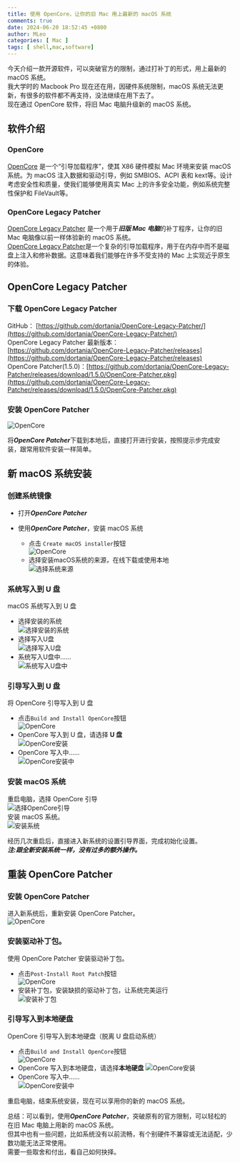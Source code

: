 ```yaml
---
title: 使用 OpenCore，让你的旧 Mac 用上最新的 macOS 系统
comments: true
date: 2024-06-20 18:52:45 +0800
author: MLeo
categories: [ Mac ]
tags: [ shell,mac,software]
---
```

今天介绍一款开源软件，可以突破官方的限制，通过打补丁的形式，用上最新的 macOS 系统。  
我大学时的 Macbook Pro 现在还在用，因硬件系统限制，macOS 系统无法更新，有很多的软件都不再支持，没法继续在用下去了。  
现在通过 OpenCore 软件，将旧 Mac 电脑升级新的 macOS 系统。  

## 软件介绍
### OpenCore 
[OpenCore](https://dortania.github.io) 是一个“引导加载程序”，使其 X86 硬件模拟 Mac 环境来安装 macOS 系统。为 macOS 注入数据和驱动引导，例如 SMBIOS、ACPI 表和 kext等。设计考虑安全性和质量，使我们能够使用真实 Mac 上的许多安全功能，例如系统完整性保护和 FileVault等。 

### OpenCore Legacy Patcher
[OpenCore Legacy Patcher](https://dortania.github.io/OpenCore-Legacy-Patcher/) 是一个用于***旧版 Mac 电脑***的补丁程序，让你的旧 Mac 电脑像以前一样体验新的 macOS 系统。  
[OpenCore Legacy Patcher](https://dortania.github.io/OpenCore-Legacy-Patcher/)是一个复杂的引导加载程序，用于在内存中而不是磁盘上注入和修补数据。这意味着我们能够在许多不受支持的 Mac 上实现近乎原生的体验。  

##  OpenCore Legacy Patcher
### 下载 OpenCore Legacy Patcher
GitHub： [https://github.com/dortania/OpenCore-Legacy-Patcher/](https://github.com/dortania/OpenCore-Legacy-Patcher/)  
OpenCore Legacy Patcher 最新版本：[https://github.com/dortania/OpenCore-Legacy-Patcher/releases](https://github.com/dortania/OpenCore-Legacy-Patcher/releases)  
OpenCore Patcher(1.5.0)：[https://github.com/dortania/OpenCore-Legacy-Patcher/releases/download/1.5.0/OpenCore-Patcher.pkg](https://github.com/dortania/OpenCore-Legacy-Patcher/releases/download/1.5.0/OpenCore-Patcher.pkg)  

### 安装 OpenCore Patcher
![OpenCore](https://images.ichochy.com/OpenCore.png)

将***OpenCore Patcher***下载到本地后，直接打开进行安装，按照提示步完成安装，跟常用软件安装一样简单。  

## 新 macOS 系统安装
### 创建系统镜像

* 打开***OpenCore Patcher***  

* 使用***OpenCore Patcher***，安装 macOS 系统   
    * 点击 `Create macOS installer`按钮  
![OpenCore](https://images.ichochy.com/OpenCore.png)  
    * 选择安装macOS系统的来源，在线下载或使用本地  
![选择系统来源](https://images.ichochy.com/选择系统来源.png)
  
### 系统写入到 U 盘
macOS 系统写入到 U 盘  
* 选择安装的系统  
![选择安装的系统](https://images.ichochy.com/选择安装的系统.png)  
* 选择写入U盘  
![选择写入U盘](https://images.ichochy.com/选择写入U盘.png)  
* 系统写入U盘中……  
![系统写入U盘中](https://images.ichochy.com/系统写入U盘中.png)  

### 引导写入到 U 盘  
将 OpenCore 引导写入到 U 盘  
* 点击`Build and Install OpenCore`按钮  
![OpenCore](https://images.ichochy.com/OpenCore.png)  
* OpenCore 写入到 U 盘，请选择 **U 盘**    
![OpenCore安装](https://images.ichochy.com/OpenCore安装.png)  
* OpenCore 写入中……  
![OpenCore安装中](https://images.ichochy.com/OpenCore安装中.png)  

### 安装 macOS 系统
重启电脑，选择 OpenCore 引导  
![选择OpenCore引导](https://images.ichochy.com/选择OpenCore引导.png)  
安装 macOS 系统。  
![安装系统](https://images.ichochy.com/安装系统.png)    

经历几次重启后，直接进入新系统的设置引导界面，完成初始化设置。  
***注:跟全新安装系统一样，没有过多的额外操作。***  

## 重装 OpenCore Patcher
### 安装 OpenCore Patcher  
进入新系统后，重新安装 OpenCore Patcher。  
![OpenCore](https://images.ichochy.com/OpenCore.png)

### 安装驱动补丁包。 
使用 OpenCore Patcher 安装驱动补丁包。
* 点击`Post-Install Root Patch`按钮  
![OpenCore](https://images.ichochy.com/OpenCore.png)
* 安装补丁包，安装缺损的驱动补丁包，让系统完美运行    
![安装补丁包](https://images.ichochy.com/安装补丁包.png)  

### 引导写入到本地硬盘
OpenCore 引导写入到本地硬盘（脱离 U 盘启动系统）  
* 点击`Build and Install OpenCore`按钮  
![OpenCore](https://images.ichochy.com/OpenCore.png)  
* OpenCore 写入到本地硬盘，请选择**本地硬盘**
![OpenCore安装](https://images.ichochy.com/OpenCore安装.png)  
* OpenCore 写入中……  
![OpenCore安装中](https://images.ichochy.com/OpenCore安装中.png)  

重启电脑，结束系统安装，现在可以享用你的新的 macOS 系统。


总结：可以看到，使用***OpenCore Patcher***，突破原有的官方限制，可以轻松的在旧 Mac 电脑上用新的 macOS 系统。  
但其中也有一些问题，比如系统没有以前流畅，有个别硬件不兼容或无法适配，少数功能无法正常使用。  
需要一些取舍和付出，看自己如何抉择。
